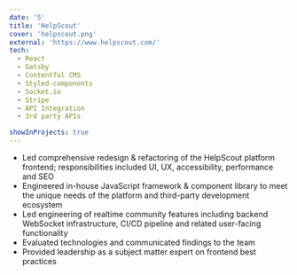 ```yaml
---
date: '5'
title: 'HelpScout'
cover: 'helpscout.png'
external: 'https://www.helpscout.com/'
tech:
  - React
  - Gatsby
  - Contentful CMS
  - Styled-components
  - Socket.io
  - Stripe
  - API Integration
  - 3rd party APIs

showInProjects: true
---
```


- Led comprehensive redesign & refactoring of the HelpScout platform frontend; responsibilities included UI, UX, accessibility, performance and SEO
- Engineered in-house JavaScript framework & component library to meet the unique needs of the platform and third-party development ecosystem
- Led engineering of realtime community features including backend WebSocket infrastructure, CI/CD pipeline and related user-facing functionality
- Evaluated technologies and communicated findings to the team
- Provided leadership as a subject matter expert on frontend best practices
